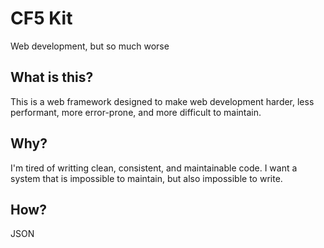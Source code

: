 # CF5 Kit
Web development, but so much worse

## What is this?
This is a web framework designed to make web development harder, less performant, more error-prone, and more difficult to maintain. 

## Why?
I'm tired of writting clean, consistent, and maintainable code. I want a system that is impossible to maintain, but also impossible to write. 

## How?
JSON

